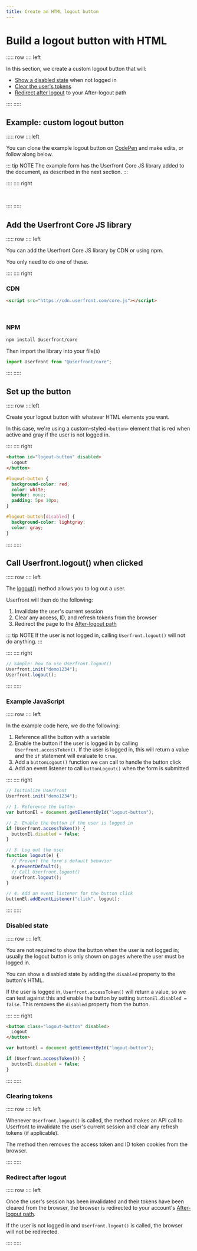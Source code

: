 ```yaml
---
title: Create an HTML logout button
---
```


<toolkit-breadcrumb />

# Build a logout button with HTML

::::: row
:::: left

In this section, we create a custom logout button that will:

- [Show a disabled state](#disabled-state) when not logged in
- [Clear the user's tokens](#clearing-tokens)
- [Redirect after logout](#redirect-after-logout) to your After-logout path

::::
:::::

## Example: custom logout button

::::: row
::::left

You can clone the example logout button on [CodePen](https://codepen.io/userfront/pen/poemNpo) and make edits, or follow along below.

::: tip NOTE
The example form has the Userfront Core JS library added to the document, as described in the next section.
:::

::::
:::: right

<br/>
<codepen title="Build a logout button with HTML" slug="poemNpo"/>

::::
:::::

## Add the Userfront Core JS library

::::: row
:::: left

You can add the Userfront Core JS library by CDN or using npm.

You only need to do one of these.

::::
:::: right

### CDN

```html
<script src="https://cdn.userfront.com/core.js"></script>
```

<br>

### NPM

```sh
npm install @userfront/core
```

Then import the library into your file(s)

```js
import Userfront from "@userfront/core";
```

::::
:::::

## Set up the button

::::: row
::::left

Create your logout button with whatever HTML elements you want.

In this case, we're using a custom-styled `<button>` element that is red when active and gray if the user is not logged in.

::::
:::: right

```html
<button id="logout-button" disabled>
  Logout
</button>
```

```css
#logout-button {
  background-color: red;
  color: white;
  border: none;
  padding: 5px 10px;
}

#logout-button[disabled] {
  background-color: lightgray;
  color: gray;
}
```

::::
:::::

## Call Userfront.logout() when clicked

::::: row
:::: left

The [logout()](/docs/js.html#logout) method allows you to log out a user.

Userfront will then do the following:

1. Invalidate the user's current session
2. Clear any access, ID, and refresh tokens from the browser
3. Redirect the page to the [After-logout path](/guide/glossary.html#after-logout-path)

::: tip NOTE
If the user is not logged in, calling `Userfront.logout()` will not do anything.
:::

::::
:::: right

```js
// Sample: how to use Userfront.logout()
Userfront.init("demo1234");
Userfront.logout();
```

::::
:::::

### Example JavaScript

::::: row
:::: left

In the example code here, we do the following:

1. Reference all the button with a variable
2. Enable the button if the user is logged in by calling `Userfront.accessToken()`. If the user is logged in, this will return a value and the `if` statement will evaluate to `true`.
3. Add a `buttonLogout()` function we can call to handle the button click
4. Add an event listener to call `buttonLogout()` when the form is submitted

::::
:::: right

```js
// Initialize Userfront
Userfront.init("demo1234");

// 1. Reference the button
var buttonEl = document.getElementById("logout-button");

// 2. Enable the button if the user is logged in
if (Userfront.accessToken()) {
  buttonEl.disabled = false;
}

// 3. Log out the user
function logout(e) {
  // Prevent the form's default behavior
  e.preventDefault();
  // Call Userfront.logout()
  Userfront.logout();
}

// 4. Add an event listener for the button click
buttonEl.addEventListener("click", logout);
```

::::
:::::

### Disabled state

::::: row
:::: left

You are not required to show the button when the user is not logged in; usually the logout button is only shown on pages where the user must be logged in.

You can show a disabled state by adding the `disabled` property to the button's HTML.

If the user is logged in, `Userfront.accessToken()` will return a value, so we can test against this and enable the button by setting `buttonEl.disabled = false`. This removes the `disabled` property from the button.

::::
:::: right

```html
<button class="logout-button" disabled>
  Logout
</button>
```

```js
var buttonEl = document.getElementById("logout-button");

if (Userfront.accessToken()) {
  buttonEl.disabled = false;
}
```

::::
:::::

### Clearing tokens

::::: row
:::: left

Whenever `Userfront.logout()` is called, the method makes an API call to Userfront to invalidate the user's current session and clear any refresh tokens (if applicable).

The method then removes the access token and ID token cookies from the browser.

::::
:::::

### Redirect after logout

::::: row
:::: left

Once the user's session has been invalidated and their tokens have been cleared from the browser, the browser is redirected to your account's [After-logout path](/guide/glossary.html#after-logout-path).

If the user is not logged in and `Userfront.logout()` is called, the browser will not be redirected.

::::
:::::
